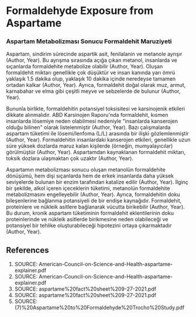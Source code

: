 # Formaldehyde Exposure from Aspartame

### Aspartam Metabolizması Sonucu Formaldehit Maruziyeti

Aspartam, sindirim sürecinde aspartik asit, fenilalanin ve metanole ayrışır (Author, Year). Bu ayrışma sırasında açığa çıkan metanol, insanlarda ve sıçanlarda formaldehite metabolize olabilir (Author, Year). Oluşan formaldehit miktarı genellikle çok düşüktür ve insan kanında yarı ömrü yaklaşık 1.5 dakika olup, yaklaşık 10 dakika içinde neredeyse tamamen ortadan kalkar (Author, Year). Ayrıca, formaldehit doğal olarak muz, armut, karnabahar ve elma gibi çeşitli meyve ve sebzelerde de bulunur (Author, Year).

Bununla birlikte, formaldehitin potansiyel toksisitesi ve karsinojenik etkileri dikkate alınmalıdır. ABD Karsinojen Raporu'nda formaldehit, kısmen insanlarda lösemiye neden olabilmesi nedeniyle "insanlarda kanserojen olduğu bilinen" olarak listelenmiştir (Author, Year). Bazı çalışmalarda aspartam tüketimi ile lösemi/lenfoma (L/L) arasında bir ilişki gözlemlenmiştir (Author, Year). Formaldehitin insanlardaki kanserojen etkileri, genellikle uzun süre yüksek dozlarda maruz kalan kişilerde (örneğin, mumyalayıcılar) görülmüştür (Author, Year). Aspartamdan kaynaklanan formaldehit miktarı, toksik dozlara ulaşmaktan çok uzaktır (Author, Year).

Aspartamın metabolizması sonucu oluşan metanolün formaldehite dönüşümü, hem dişi sıçanlarda hem de erkek insanlarda daha yüksek seviyelerde bulunan bir enzim tarafından katalize edilir (Author, Year). İlginç bir şekilde, alkol içeren içeceklerin tüketimi, metanolün formaldehite metabolizmasını engelleyebilir (Author, Year). Ayrıca, formaldehitin doku bileşenlerine bağlanma potansiyeli de bir endişe kaynağıdır. Formaldehit, proteinlere ve nükleik asitlere bağlanarak vücutta birikebilir (Author, Year). Bu durum, kronik aspartam tüketiminin formaldehit eklentilerinin doku proteinlerinde ve nükleik asitlerde birikmesine neden olabileceği ve potansiyel bir tehlike oluşturabileceği hipotezini ortaya çıkarmaktadır (Author, Year).


## References

1. SOURCE: American-Council-on-Science-and-Health-aspartame-explainer.pdf
2. SOURCE: American-Council-on-Science-and-Health-aspartame-explainer.pdf
3. SOURCE: aspartame%20fact%20sheet%209-27-2021.pdf
4. SOURCE: aspartame%20fact%20sheet%209-27-2021.pdf
5. SOURCE: (7)%20Aspartame%20to%20Formaldehyde%20Trocho%20Study.pdf
